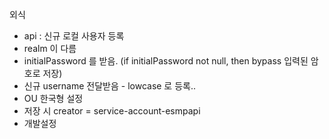 외식 
- api : 신규 로컬 사용자 등록
- realm 이 다름
- initialPassword 를 받음. (if initialPassword not null, then bypass 입력된 암호로 저장)
- 신규 username 전달받음 - lowcase 로 등록..
- OU 한국형 설정
- 저장 시 creator = service-account-esmpapi
- 개발설정